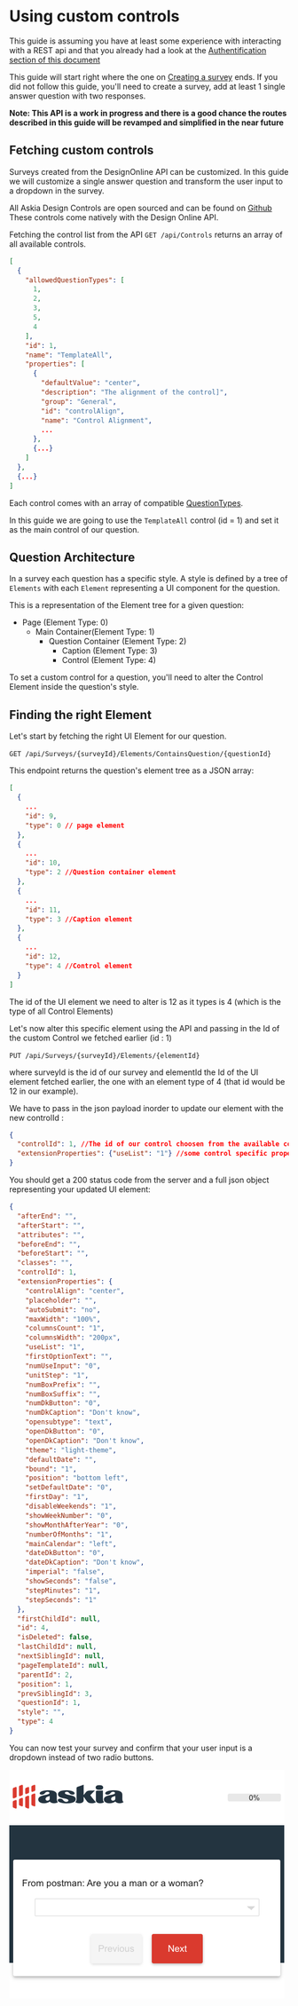 # Using custom controls

This guide is assuming you have at least some experience with interacting with a REST api and that you already had a look at the [Authentification section of this document](intro-authentification.md)

This guide will start right where the one on [Creating a survey](guide-create-survey.md) ends.
If you did not follow this guide, you'll need to create a survey, add at least 1 single answer question with two responses.

**Note: This API is a work in progress and there is a good chance the routes described in this guide will be revamped and simplified in the near future**

## Fetching custom controls

Surveys created from the DesignOnline API can be customized. In this guide we will customize a single answer question and transform the user input to a dropdown in the survey.

All Askia Design Controls are open sourced and can be found on [Github](https://github.com/AskiaADX)
These controls come natively with the Design Online API.

Fetching the control list from the API `GET /api/Controls` returns an array of all available controls.

```json
[
  {
    "allowedQuestionTypes": [
      1,
      2,
      3,
      5,
      4
    ],
    "id": 1,
    "name": "TemplateAll",
    "properties": [
      {
        "defaultValue": "center",
        "description": "The alignment of the control]",
        "group": "General",
        "id": "controlAlign",
        "name": "Control Alignment",
        ...
      },
      {...}
    ]
  },
  {...}
]
```

Each control comes with an array of compatible [QuestionTypes](http://installers.askia.com/helpdesk/devs/AskiaCoreDoc/html/79108644-24ea-a2e7-b662-59e882cdf1e3.htm).

In this guide we are going to use the `TemplateAll` control (id = 1) and set it as the main control of our question.

## Question Architecture

In a survey each question has a specific style. A style is defined by a tree of `Elements` with each `Element` representing a UI component for the question.

This is a representation of the Element tree for a given question:

- Page (Element Type: 0)
    - Main Container(Element Type: 1)
      - Question Container (Element Type: 2)
          - Caption (Element Type: 3)
          - Control (Element Type: 4)


To set a custom control for a question, you'll need to alter the Control Element inside the question's style.

## Finding the right Element

Let's start by fetching the right UI Element for our question.

`GET /api/Surveys/{surveyId}/Elements/ContainsQuestion/{questionId}`

This endpoint returns the question's element tree as a JSON array:
```json
[
  {
    ...
    "id": 9,
    "type": 0 // page element
  },
  {
    ...
    "id": 10,
    "type": 2 //Question container element
  },
  {
    ...
    "id": 11,
    "type": 3 //Caption element
  },
  {
    ...
    "id": 12,
    "type": 4 //Control element
  }
]
```

The id of the UI element we need to alter is 12 as it types is 4 (which is the type of all Control Elements)

Let's now alter this specific element using the API and passing in the Id of the custom Control we fetched earlier (id : 1)

`PUT /api/Surveys/{surveyId}/Elements/{elementId}`

where surveyId is the id of our survey and elementId the Id of the UI element fetched earlier, the one with an element type of 4 (that id would be 12 in our example).

We have to pass in the json payload inorder to update our element with the new controlId :
```json
{
  "controlId": 1, //The id of our control choosen from the available controls
  "extensionProperties": {"useList": "1"} //some control specific properties (here we are using the control as a clmosed question dropdown)
}
```

You should get a 200 status code from the server and a full json object representing your updated UI element:
```json
{
  "afterEnd": "",
  "afterStart": "",
  "attributes": "",
  "beforeEnd": "",
  "beforeStart": "",
  "classes": "",
  "controlId": 1,
  "extensionProperties": {
    "controlAlign": "center",
    "placeholder": "",
    "autoSubmit": "no",
    "maxWidth": "100%",
    "columnsCount": "1",
    "columnsWidth": "200px",
    "useList": "1",
    "firstOptionText": "",
    "numUseInput": "0",
    "unitStep": "1",
    "numBoxPrefix": "",
    "numBoxSuffix": "",
    "numDkButton": "0",
    "numDkCaption": "Don't know",
    "opensubtype": "text",
    "openDkButton": "0",
    "openDkCaption": "Don't know",
    "theme": "light-theme",
    "defaultDate": "",
    "bound": "1",
    "position": "bottom left",
    "setDefaultDate": "0",
    "firstDay": "1",
    "disableWeekends": "1",
    "showWeekNumber": "0",
    "showMonthAfterYear": "0",
    "numberOfMonths": "1",
    "mainCalendar": "left",
    "dateDkButton": "0",
    "dateDkCaption": "Don't know",
    "imperial": "false",
    "showSeconds": "false",
    "stepMinutes": "1",
    "stepSeconds": "1"
  },
  "firstChildId": null,
  "id": 4,
  "isDeleted": false,
  "lastChildId": null,
  "nextSiblingId": null,
  "pageTemplateId": null,
  "parentId": 2,
  "position": 1,
  "prevSiblingId": 3,
  "questionId": 1,
  "style": "",
  "type": 4
}
```

You can now test your survey and confirm that your user input is a dropdown instead of two radio buttons.

![dropdown](https://github.com/Askia/designonline-api-doc/blob/master/assets/dropdown.png)
